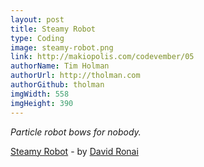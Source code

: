 ```yaml
---
layout: post
title: Steamy Robot
type: Coding
image: steamy-robot.png
link: http://makiopolis.com/codevember/05
authorName: Tim Holman
authorUrl: http://tholman.com
authorGithub: tholman
imgWidth: 558
imgHeight: 390
---
```


_Particle robot bows for nobody._

[Steamy Robot](http://makiopolis.com/codevember/05) - by [David Ronai](http://makiopolis.com/)
